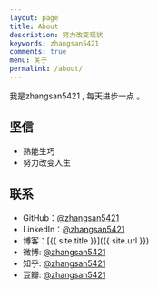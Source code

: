 ```yaml
---
layout: page
title: About
description: 努力改变现状
keywords: zhangsan5421 
comments: true
menu: 关于
permalink: /about/
---
```


我是zhangsan5421 , 每天进步一点 。


## 坚信

* 熟能生巧
* 努力改变人生

## 联系

* GitHub：[@zhangsan5421](https://github.com/zhangsan5421)
* LinkedIn：[@zhangsan5421](https://www.linkedin.com/in/zhangsan5421)
* 博客：[{{ site.title }}]({{ site.url }})
* 微博: [@zhangsan5421](http://weibo.com/zhangsan5421)
* 知乎: [@zhangsan5421](http://www.zhihu.com/people/zhangsan5421)
* 豆瓣: [@zhangsan5421](http://www.douban.com/people/zhangsan5421)

